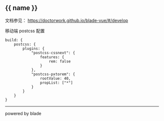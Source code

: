 ## {{ name }}

文档参见： https://doctorwork.github.io/blade-vue/#/develop

移动端 postcss 配置
```
build: {
    postcss: {
        plugins: {
            "postcss-cssnext": {
                features: {
                    rem: false
                }
            },
            "postcss-pxtorem": {
                rootValue: 40,
                propList: ["*"]
            }
        }
    }
}
```

---
powered by blade
